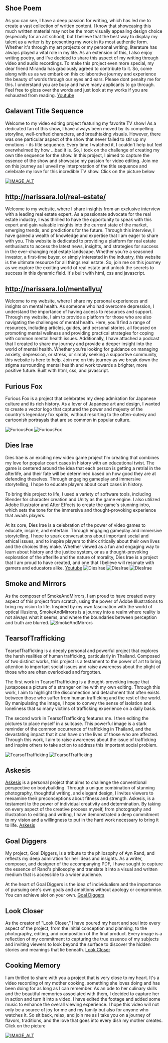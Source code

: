 ## Shoe Poem

As you can see, I have a deep passion for writing, which has led me to create a vast collection of written content. I know that showcasing this much written material may not be the most visually appealing design choice (especially for an art school), but I believe that the best way to display my talent as a writer is by presenting my work in its most authentic form. Whether it's through my art projects or my personal writing, literature has always played a vital role in my life. As an extension of this, I also enjoy writing poetry, and I've decided to share this aspect of my writing through video and audio recordings. To make this project even more special, my dear friend Miranda has graciously agreed to contribute to it. So, come along with us as we embark on this collaborative journey and experience the beauty of words through our eyes and ears. Please dont penalty me for this. I understand you are busy and have many applicants to go through. Feel free to gloss over the words and just look at my works if you are exhausted from reading.
[Youtube](https://youtu.be/vPwA-SJDlZ0)

## Galavant Title Sequence

Welcome to my video editing project featuring my favorite TV show! As a dedicated fan of this show, I have always been moved by its compelling storyline, well-crafted characters, and breathtaking visuals. However, there was one particular aspect of the show that never failed to stir up my emotions - its title sequence. Every time I watched it, I couldn't help but feel overwhelmed by how ...bad it is. So, I took on the challenge of creating my own title sequence for the show. In this project, I aimed to capture the essence of the show and showcase my passion for video editing. Join me on this journey as I unveil my interpretation of the title sequence and celebrate my love for this incredible TV show. Click on the picture below

[![IMAGE_ALT](https://i9.ytimg.com/vi/ANzru08ARY0/mq1.jpg?sqp=CPip_p8G-oaymwEmCMACELQB8quKqQMa8AEB-AH-CYAC0AWKAgwIABABGGUgYCg6MA8=&rs=AOn4CLBB2T8RalZG7gVDj-zoqW2tDR_mtg)](https://youtu.be/ANzru08ARY0)

## http://narissara.lol/real-estate/

Welcome to my website, where I share insights from an exclusive interview with a leading real estate expert. As a passionate advocate for the real estate industry, I was thrilled to have the opportunity to speak with this expert and gain valuable insights into the current state of the market, emerging trends, and predictions for the future. Through this interview, I have gained a wealth of knowledge and expertise that I am eager to share with you. This website is dedicated to providing a platform for real estate enthusiasts to access the latest news, insights, and strategies for success in the ever-changing real estate landscape. Whether you're a seasoned investor, a first-time buyer, or simply interested in the industry, this website is the ultimate resource for all things real estate. So, join me on this journey as we explore the exciting world of real estate and unlock the secrets to success in this dynamic field. It's built with html, css and javascript.

## http://narissara.lol/mentallyu/

Welcome to my website, where I share my personal experiences and insights on mental health. As someone who had overcome depression, I understand the importance of having access to resources and support. Through my website, I aim to provide a platform for those who are also navigating the challenges of mental health. Here, you'll find a range of resources, including articles, guides, and personal stories, all focused on promoting mental wellness and providing practical strategies for coping with common mental health issues. Additionally, I have attached a podcast that I created to share my journey and provide a deeper insight into the world of mental health. Whether you're looking for guidance on managing anxiety, depression, or stress, or simply seeking a supportive community, this website is here to help. Join me on this journey as we break down the stigma surrounding mental health and work towards a brighter, more positive future. Built with html, css, and javascript.

## Furious Fox

Furious Fox is a project that celebrates my deep admiration for Japanese culture and its rich history. As a lover of Japanese art and design, I wanted to create a vector logo that captured the power and majesty of the country's legendary fox spirits, without resorting to the often-cutesy and cartoonish portrayals that are so common in popular culture.

![FuriousFox](/portfolio/FuriousFox/color.png "FuriousFox")
![FuriousFox](/portfolio/FuriousFox/grey.png "FuriousFox")

## Dies Irae

Dies Irae is an exciting new video game project I'm creating that combines my love for popular court cases in history with an educational twist. The game is centered around the idea that each person is getting a retrial in the afterlife, and their fate will be determined based on how good they are at defending theselves. Through engaging gameplay and immersive storytelling, I hope to educate players about court cases in history.

To bring this project to life, I used a variety of software tools, including Blender for character creation and Unity as the game engine. I also utilized Adobe Illustrator and After Effects to create the game's stunning intro, which sets the tone for the immersive and thought-provoking experience that awaits players.

At its core, Dies Irae is a celebration of the power of video games to educate, inspire, and entertain. Through engaging gameplay and immersive storytelling, I hope to spark conversations about important social and ethical issues, and to inspire players to think critically about their own lives and the choices they make. Whether viewed as a fun and engaging way to learn about history and the justice system, or as a thought-provoking exploration of the afterlife and the nature of morality, Dies Irae is a project that I am proud to have created, and one that I believe will resonate with gamers and educators alike.
[Youtube](https://youtu.be/1_4hyG5jvdQ)
![DiesIrae](/portfolio/DiesIrae/Aurora.png "Aurora")
![DiesIrae](/portfolio/DiesIrae/Deliah.png "Deliah")
![DiesIrae](/portfolio/DiesIrae/Serene.png "Serene")

## Smoke and Mirrors

As the composer of SmokeAndMirrors, I am proud to have created every aspect of this project from scratch, using the power of Adobe Illustrations to bring my vision to life. Inspired by my own fascination with the world of optical illusions, SmokeAndMirrors is a journey into a realm where reality is not always what it seems, and where the boundaries between perception and truth are blurred.
![SmokeAndMirrors](/portfolio/SmokeAndMirrors.png "SmokeAndMirrors")

## TearsofTrafficking

TearsofTrafficking is a deeply personal and powerful project that explores the harsh realities of human trafficking, particularly in Thailand. Composed of two distinct works, this project is a testament to the power of art to bring attention to important social issues and raise awareness about the plight of those who are often overlooked and forgotten.

The first work in TearsofTrafficking is a thought-provoking image that juxtaposes a picture of a stranger online with my own editing. Through this work, I aim to highlight the disconnection and detachment that often exists between those who suffer from human trafficking and the rest of the world. By manipulating the image, I hope to convey the sense of isolation and loneliness that so many victims of trafficking experience on a daily basis.

The second work in TearsofTrafficking features me. I then editing the pictures to place myself in a suitcase. This powerful image is a stark reminder of the common occurrence of trafficking in Thailand, and the devastating impact that it can have on the lives of those who are affected. Through this work, I aim to raise awareness about the issue of trafficking and inspire others to take action to address this important social problem.

![TearsofTrafficking](/portfolio/TearsofTrafficking/Tears.png "TearsofTrafficking")
![TearsofTrafficking](/portfolio/TearsofTrafficking/Trafficking.png "TearsofTrafficking")

## Askesis

[Askesis](https://drive.google.com/file/d/1t2j4xQlaZEM9PqvZ2NKetBa2prGE4hlO/view?usp=sharing) is a personal project that aims to challenge the conventional perspective on bodybuilding. Through a unique combination of stunning photography, thoughtful writing, and elegant design, I invites viewers to reexamine their preconceptions about fitness and strength. Askesis, is a testament to the power of individual creativity and determination. By taking on every aspect of the creative process myself, from photography and illustration to editing and writing, I have demonstrated a deep commitment to my vision and a willingness to put in the hard work necessary to bring it to life.
[Askesis](https://drive.google.com/file/d/1t2j4xQlaZEM9PqvZ2NKetBa2prGE4hlO/view?usp=sharing)

## Goal Diggers

My project, Goal Diggers, is a tribute to the philosophy of Ayn Rand, and reflects my deep admiration for her ideas and insights. As a writer, composer, and designer of the accompanying PDF, I have sought to capture the essence of Rand's philosophy and translate it into a visual and written medium that is accessible to a wider audience.

At the heart of Goal Diggers is the idea of individualism and the importance of pursuing one's own goals and ambitions without apology or compromise. You can achieve alot on your own.
[Goal Diggers](/portfolio/GoalDiggers.pdf)

## Look Closer

As the creator of "Look Closer," I have poured my heart and soul into every aspect of the project, from the initial conception and planning, to the photography, editing, and composition of the final product. Every image is a reflection of my commitment to capturing the true essence of my subjects and inviting viewers to look beyond the surface to discover the hidden stories and meanings that lie beneath.
[Look Closer](/portfolio/LookCloser.pdf)

## Cooking Memory

I am thrilled to share with you a project that is very close to my heart. It's a video recording of my mother cooking, something she loves doing and has been doing for as long as I can remember. As an ode to her culinary skills and the beautiful memories associated with them, I decided to capture her in action and turn it into a video. I have edited the footage and added some music to enhance the overall viewing experience. I hope this video will not only be a source of joy for me and my family but also for anyone who watches it. So sit back, relax, and join me as I take you on a journey of flavors, traditions, and the love that goes into every dish my mother creates. Click on the picture

[![IMAGE_ALT](https://i9.ytimg.com/vi/NVUXhUncCCc/mq1.jpg?sqp=CPip_p8G-oaymwEmCMACELQB8quKqQMa8AEB-AH-CYAC0AWKAgwIABABGH8gPCg_MA8=&rs=AOn4CLCgtZzo3RaO4ri3rmC9i5og3ZW8Sw)](https://youtu.be/NVUXhUncCCc)
